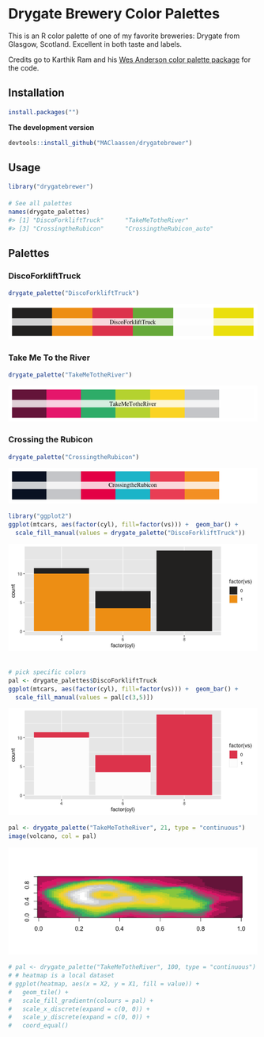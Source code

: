 <!-- README.md is generated from README.Rmd. Please edit that file -->

# Drygate Brewery Color Palettes

<!-- ![](rushmore.jpg) -->

This is an R color palette of one of my favorite breweries: Drygate from
Glasgow, Scotland. Excellent in both taste and labels.

Credits go to Karthik Ram and his [Wes Anderson color palette
package](https://github.com/karthik/wesanderson) for the code.

## Installation

``` r
install.packages("")
```

**The development version**

``` r
devtools::install_github("MAClaassen/drygatebrewer")
```

## Usage

``` r
library("drygatebrewer")

# See all palettes
names(drygate_palettes)
#> [1] "DiscoForkliftTruck"      "TakeMeTotheRiver"       
#> [3] "CrossingtheRubicon"      "CrossingtheRubicon_auto"
```

## Palettes

### DiscoForkliftTruck

``` r
drygate_palette("DiscoForkliftTruck")
```

![](figure/discoforklifttruck-1.png)

### Take Me To the River

``` r
drygate_palette("TakeMeTotheRiver")
```

![](figure/takemetotheriver-1.png)

### Crossing the Rubicon

``` r
drygate_palette("CrossingtheRubicon")
```

![](figure/crossingtherubicon-1.png)

``` r
library("ggplot2")
ggplot(mtcars, aes(factor(cyl), fill=factor(vs))) +  geom_bar() +
  scale_fill_manual(values = drygate_palette("DiscoForkliftTruck"))
```

![](figure/ggplot1-1.png)

``` r

# pick specific colors
pal <- drygate_palettes$DiscoForkliftTruck
ggplot(mtcars, aes(factor(cyl), fill=factor(vs))) +  geom_bar() +
  scale_fill_manual(values = pal[c(3,5)])
```

![](figure/ggplot1-2.png)

``` r
pal <- drygate_palette("TakeMeTotheRiver", 21, type = "continuous")
image(volcano, col = pal)
```

![](figure/volcano-1.png)

``` r
# pal <- drygate_palette("TakeMeTotheRiver", 100, type = "continuous")
# # heatmap is a local dataset
# ggplot(heatmap, aes(x = X2, y = X1, fill = value)) +
#   geom_tile() + 
#   scale_fill_gradientn(colours = pal) + 
#   scale_x_discrete(expand = c(0, 0)) +
#   scale_y_discrete(expand = c(0, 0)) + 
#   coord_equal() 
```
